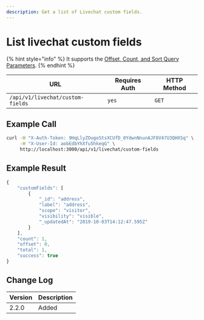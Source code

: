 ```yaml
---
description: Get a list of Livechat custom fields.
---
```


# List livechat custom fields

{% hint style="info" %}
It supports the [Offset, Count, and Sort Query Parameters](../pagination.md).
{% endhint %}

| URL                              | Requires Auth | HTTP Method |
| -------------------------------- | ------------- | ----------- |
| `/api/v1/livechat/custom-fields` | `yes`         | `GET`       |

## Example Call

```bash
curl -H "X-Auth-Token: 9HqLlyZOugoStsXCUfD_0YdwnNnunAJF8V47U3QHXSq" \
     -H "X-User-Id: aobEdbYhXfu5hkeqG" \
     http://localhost:3000/api/v1/livechat/custom-fields
```

## Example Result

```javascript
{
    "customFields": [
        {
            "_id": "address",
            "label": "address",
            "scope": "visitor",
            "visibility": "visible",
            "_updatedAt": "2019-10-03T14:12:47.595Z"
        }
    ],
    "count": 1,
    "offset": 0,
    "total": 1,
    "success": true
}
```

## Change Log

| Version | Description |
| ------- | ----------- |
| 2.2.0   | Added       |

##
